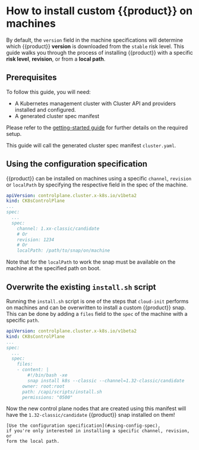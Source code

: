 # How to install custom {{product}} on machines

By default, the `version` field in the machine specifications will determine
which {{product}} **version** is downloaded from the `stable` risk level.
This guide walks you through the process of installing {{product}}
with a specific **risk level**, **revision**, or from a **local path**.

## Prerequisites

To follow this guide, you will need:

- A Kubernetes management cluster with Cluster API and providers installed
and configured.
- A generated cluster spec manifest

Please refer to the [getting-started guide][getting-started] for further
details on the required setup.

This guide will call the generated cluster spec manifest `cluster.yaml`.

## Using the configuration specification

{{product}} can be installed on machines using a specific `channel`,
`revision` or `localPath` by specifying the respective field in the spec
of the machine.

```yaml
apiVersion: controlplane.cluster.x-k8s.io/v1beta2
kind: CK8sControlPlane
...
spec:
  ...
  spec:
    channel: 1.xx-classic/candidate
    # Or
    revision: 1234
    # Or
    localPath: /path/to/snap/on/machine
```

Note that for the `localPath` to work the snap must be available on the
machine at the specified path on boot.

## Overwrite the existing `install.sh` script

Running the `install.sh` script is one of the steps that `cloud-init` performs
on machines and can be overwritten to install a custom {{product}}
snap. This can be done by adding a `files` field to the
`spec` of the machine with a specific `path`.

```yaml
apiVersion: controlplane.cluster.x-k8s.io/v1beta2
kind: CK8sControlPlane
...
spec:
  ...
  spec:
    files:
    - content: |
        #!/bin/bash -xe
        snap install k8s --classic --channel=1.32-classic/candidate
      owner: root:root
      path: /capi/scripts/install.sh
      permissions: "0500"
```

Now the new control plane nodes that are created using this manifest will have
the `1.32-classic/candidate` {{product}} snap installed on them!

```{note}
[Use the configuration specification](#using-config-spec),
if you're only interested in installing a specific channel, revision, or
form the local path.
```

<!-- LINKS -->
[getting-started]: ../tutorial/getting-started.md
